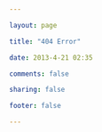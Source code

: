 ```yaml
---

layout: page

title: "404 Error"

date: 2013-4-21 02:35

comments: false

sharing: false

footer: false

---
```



<script type="text/javascript" src="http://www.qq.com/404/search_children.js?edition=small" charset="utf-8"></script>